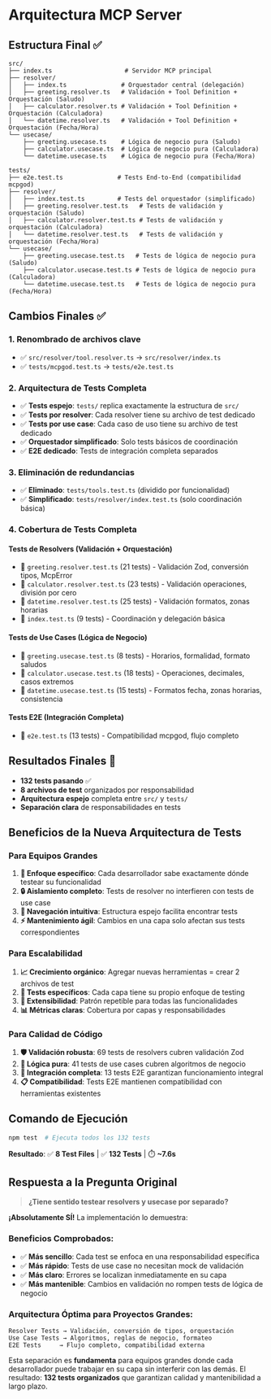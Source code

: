 # Arquitectura MCP Server

## Estructura Final ✅

```
src/
├── index.ts                    # Servidor MCP principal
├── resolver/
│   ├── index.ts               # Orquestador central (delegación)
│   ├── greeting.resolver.ts   # Validación + Tool Definition + Orquestación (Saludo)
│   ├── calculator.resolver.ts # Validación + Tool Definition + Orquestación (Calculadora)
│   └── datetime.resolver.ts   # Validación + Tool Definition + Orquestación (Fecha/Hora)
└── usecase/
    ├── greeting.usecase.ts    # Lógica de negocio pura (Saludo)
    ├── calculator.usecase.ts  # Lógica de negocio pura (Calculadora)
    └── datetime.usecase.ts    # Lógica de negocio pura (Fecha/Hora)

tests/
├── e2e.test.ts               # Tests End-to-End (compatibilidad mcpgod)
├── resolver/
│   ├── index.test.ts         # Tests del orquestador (simplificado)
│   ├── greeting.resolver.test.ts   # Tests de validación y orquestación (Saludo)
│   ├── calculator.resolver.test.ts # Tests de validación y orquestación (Calculadora)
│   └── datetime.resolver.test.ts   # Tests de validación y orquestación (Fecha/Hora)
└── usecase/
    ├── greeting.usecase.test.ts   # Tests de lógica de negocio pura (Saludo)
    ├── calculator.usecase.test.ts # Tests de lógica de negocio pura (Calculadora)
    └── datetime.usecase.test.ts   # Tests de lógica de negocio pura (Fecha/Hora)
```

## Cambios Finales ✅

### 1. **Renombrado de archivos clave**
- ✅ `src/resolver/tool.resolver.ts` → `src/resolver/index.ts`
- ✅ `tests/mcpgod.test.ts` → `tests/e2e.test.ts`

### 2. **Arquitectura de Tests Completa**
- ✅ **Tests espejo**: `tests/` replica exactamente la estructura de `src/`
- ✅ **Tests por resolver**: Cada resolver tiene su archivo de test dedicado
- ✅ **Tests por use case**: Cada caso de uso tiene su archivo de test dedicado
- ✅ **Orquestador simplificado**: Solo tests básicos de coordinación
- ✅ **E2E dedicado**: Tests de integración completa separados

### 3. **Eliminación de redundancias**
- ✅ **Eliminado**: `tests/tools.test.ts` (dividido por funcionalidad)
- ✅ **Simplificado**: `tests/resolver/index.test.ts` (solo coordinación básica)

### 4. **Cobertura de Tests Completa**

#### **Tests de Resolvers** (Validación + Orquestación)
- 📁 `greeting.resolver.test.ts` (21 tests) - Validación Zod, conversión tipos, McpError
- 📁 `calculator.resolver.test.ts` (23 tests) - Validación operaciones, división por cero
- 📁 `datetime.resolver.test.ts` (25 tests) - Validación formatos, zonas horarias
- 📁 `index.test.ts` (9 tests) - Coordinación y delegación básica

#### **Tests de Use Cases** (Lógica de Negocio)
- 📁 `greeting.usecase.test.ts` (8 tests) - Horarios, formalidad, formato saludos
- 📁 `calculator.usecase.test.ts` (18 tests) - Operaciones, decimales, casos extremos
- 📁 `datetime.usecase.test.ts` (15 tests) - Formatos fecha, zonas horarias, consistencia

#### **Tests E2E** (Integración Completa)
- 📁 `e2e.test.ts` (13 tests) - Compatibilidad mcpgod, flujo completo

## Resultados Finales 🎯

- **132 tests pasando** ✅
- **8 archivos de test** organizados por responsabilidad
- **Arquitectura espejo** completa entre `src/` y `tests/`
- **Separación clara** de responsabilidades en tests

## Beneficios de la Nueva Arquitectura de Tests

### **Para Equipos Grandes**
1. **🎯 Enfoque específico**: Cada desarrollador sabe exactamente dónde testear su funcionalidad
2. **🔒 Aislamiento completo**: Tests de resolver no interfieren con tests de use case
3. **📍 Navegación intuitiva**: Estructura espejo facilita encontrar tests
4. **⚡ Mantenimiento ágil**: Cambios en una capa solo afectan sus tests correspondientes

### **Para Escalabilidad**
1. **📈 Crecimiento orgánico**: Agregar nuevas herramientas = crear 2 archivos de test
2. **🧪 Tests específicos**: Cada capa tiene su propio enfoque de testing
3. **🔄 Extensibilidad**: Patrón repetible para todas las funcionalidades
4. **📊 Métricas claras**: Cobertura por capas y responsabilidades

### **Para Calidad de Código**
1. **🛡️ Validación robusta**: 69 tests de resolvers cubren validación Zod
2. **🧠 Lógica pura**: 41 tests de use cases cubren algoritmos de negocio  
3. **🔗 Integración completa**: 13 tests E2E garantizan funcionamiento integral
4. **📋 Compatibilidad**: Tests E2E mantienen compatibilidad con herramientas existentes

## Comando de Ejecución

```bash
npm test  # Ejecuta todos los 132 tests
```

**Resultado**: ✅ **8 Test Files** | ✅ **132 Tests** | ⏱️ **~7.6s**

## Respuesta a la Pregunta Original

> **¿Tiene sentido testear resolvers y usecase por separado?**

**¡Absolutamente SÍ!** La implementación lo demuestra:

### **Beneficios Comprobados:**
- ✅ **Más sencillo**: Cada test se enfoca en una responsabilidad específica
- ✅ **Más rápido**: Tests de use case no necesitan mock de validación
- ✅ **Más claro**: Errores se localizan inmediatamente en su capa
- ✅ **Más mantenible**: Cambios en validación no rompen tests de lógica de negocio

### **Arquitectura Óptima para Proyectos Grandes:**
```
Resolver Tests → Validación, conversión de tipos, orquestación
Use Case Tests → Algoritmos, reglas de negocio, formateo  
E2E Tests     → Flujo completo, compatibilidad externa
```

Esta separación es **fundamenta** para equipos grandes donde cada desarrollador puede trabajar en su capa sin interferir con las demás. El resultado: **132 tests organizados** que garantizan calidad y mantenibilidad a largo plazo. 